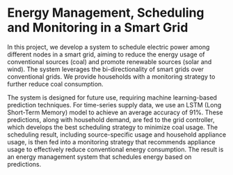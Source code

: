 # Energy Management, Scheduling and Monitoring in a Smart Grid
In this project, we develop a system to schedule electric power among different nodes in a smart grid, aiming to reduce the energy usage of conventional sources (coal) and promote renewable sources (solar and wind). The system leverages the bi-directionality of smart grids over conventional grids. We provide households with a monitoring strategy to further reduce coal consumption.

The system is designed for future use, requiring machine learning-based prediction techniques. For time-series supply data, we use an LSTM (Long Short-Term Memory) model to achieve an average accuracy of 91%. These predictions, along with household demand, are fed to the grid controller, which develops the best scheduling strategy to minimize coal usage. The scheduling result, including source-specific usage and household appliance usage, is then fed into a monitoring strategy that recommends appliance usage to effectively reduce conventional energy consumption. The result is an energy management system that schedules energy based on predictions.
